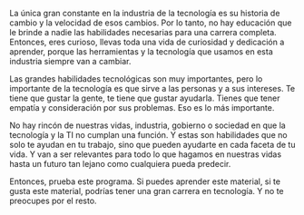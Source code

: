 La única gran constante en la industria de la tecnología es su historia de cambio y la velocidad de esos cambios. Por lo tanto, no hay educación que le brinde a nadie las habilidades necesarias para una carrera completa. Entonces, eres curioso, llevas toda una vida de curiosidad y dedicación a aprender, porque las herramientas y la tecnología que usamos en esta industria siempre van a cambiar.

Las grandes habilidades tecnológicas son muy importantes, pero lo importante de la tecnología es que sirve a las personas y a sus intereses. Te tiene que gustar la gente, te tiene que gustar ayudarla. Tienes que tener empatía y consideración por sus problemas. Eso es lo más importante.

No hay rincón de nuestras vidas, industria, gobierno o sociedad en que la tecnología y la TI no cumplan una función. Y estas son habilidades que no solo te ayudan en tu trabajo, sino que pueden ayudarte en cada faceta de tu vida. Y van a ser relevantes para todo lo que hagamos en nuestras vidas hasta un futuro tan lejano como cualquiera pueda predecir.

Entonces, prueba este programa. Si puedes aprender este material, si te gusta este material, podrías tener una gran carrera en tecnología. Y no te preocupes por el resto.
